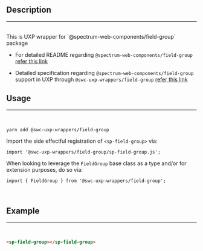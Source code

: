 ## Description

---

<br />
This is UXP wrapper for `@spectrum-web-components/field-group` package 
<br />

-   For detailed README regarding `@spectrum-web-components/field-group` [refer this link](https://www.npmjs.com/package/@spectrum-web-components/field-group/v/0.37.0)

-   Detailed specification regarding `@spectrum-web-components/field-group` support in UXP through `@swc-uxp-wrappers/field-group` [refer this link](https://developer.adobe.com/photoshop/uxp/2022/uxp-api/reference-spectrum/swc/)

## Usage

---

<br />

```
yarn add @swc-uxp-wrappers/field-group
```

Import the side effectful registration of `<sp-field-group>` via:

```
import '@swc-uxp-wrappers/field-group/sp-field-group.js';
```

When looking to leverage the `FieldGroup` base class as a type and/or for extension purposes, do so via:

```
import { FieldGroup } from '@swc-uxp-wrappers/field-group';
```

<br />

## Example

---

<br />

```html
<sp-field-group></sp-field-group>
```
